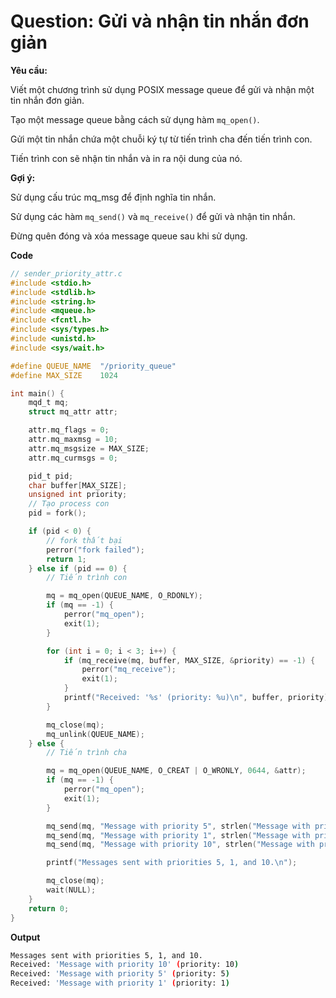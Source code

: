 # Question: Gửi và nhận tin nhắn đơn giản

**Yêu cầu:**

Viết một chương trình sử dụng POSIX message queue để gửi và nhận một tin nhắn đơn giản.

Tạo một message queue bằng cách sử dụng hàm `mq_open()`.

Gửi một tin nhắn chứa một chuỗi ký tự từ tiến trình cha đến tiến trình con.

Tiến trình con sẽ nhận tin nhắn và in ra nội dung của nó.

**Gợi ý:**

Sử dụng cấu trúc mq_msg để định nghĩa tin nhắn.

Sử dụng các hàm `mq_send()` và `mq_receive()` để gửi và nhận tin nhắn.

Đừng quên đóng và xóa message queue sau khi sử dụng.

**Code**

```c
// sender_priority_attr.c
#include <stdio.h>
#include <stdlib.h>
#include <string.h>
#include <mqueue.h>
#include <fcntl.h>
#include <sys/types.h>
#include <unistd.h>
#include <sys/wait.h>

#define QUEUE_NAME  "/priority_queue"
#define MAX_SIZE    1024

int main() {
    mqd_t mq;
    struct mq_attr attr;

    attr.mq_flags = 0;
    attr.mq_maxmsg = 10;
    attr.mq_msgsize = MAX_SIZE;
    attr.mq_curmsgs = 0;

    pid_t pid;
    char buffer[MAX_SIZE];
    unsigned int priority;
    // Tạo process con
    pid = fork();

    if (pid < 0) {
        // fork thất bại
        perror("fork failed");
        return 1;
    } else if (pid == 0) {
        // Tiến trình con

        mq = mq_open(QUEUE_NAME, O_RDONLY);
        if (mq == -1) {
            perror("mq_open");
            exit(1);
        }

        for (int i = 0; i < 3; i++) {
            if (mq_receive(mq, buffer, MAX_SIZE, &priority) == -1) {
                perror("mq_receive");
                exit(1);
            }
            printf("Received: '%s' (priority: %u)\n", buffer, priority);
        }

        mq_close(mq);
        mq_unlink(QUEUE_NAME);
    } else {
        // Tiến trình cha

        mq = mq_open(QUEUE_NAME, O_CREAT | O_WRONLY, 0644, &attr);
        if (mq == -1) {
            perror("mq_open");
            exit(1);
        }

        mq_send(mq, "Message with priority 5", strlen("Message with priority 5") + 1, 5);
        mq_send(mq, "Message with priority 1", strlen("Message with priority 1") + 1, 1);
        mq_send(mq, "Message with priority 10", strlen("Message with priority 10") + 1, 10);

        printf("Messages sent with priorities 5, 1, and 10.\n");

        mq_close(mq);
        wait(NULL);
    }
    return 0;
}
```

**Output**

```sh
Messages sent with priorities 5, 1, and 10.
Received: 'Message with priority 10' (priority: 10)
Received: 'Message with priority 5' (priority: 5)
Received: 'Message with priority 1' (priority: 1)
```


